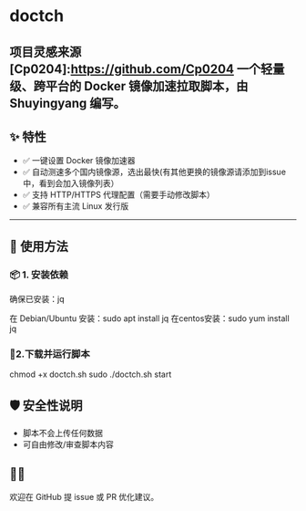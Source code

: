 # doctch
项目灵感来源[Cp0204]:https://github.com/Cp0204
一个轻量级、跨平台的 Docker 镜像加速拉取脚本，由 Shuyingyang 编写。  
---
## ✨ 特性

- ✅ 一键设置 Docker 镜像加速器
- ✅ 自动测速多个国内镜像源，选出最快(有其他更换的镜像源请添加到issue中，看到会加入镜像列表）
- ✅ 支持 HTTP/HTTPS 代理配置（需要手动修改脚本）
- ✅ 兼容所有主流 Linux 发行版
---

## 🚀 使用方法
### 📦 1. 安装依赖

确保已安装：jq

在 Debian/Ubuntu 安装：sudo apt install jq
在centos安装：sudo yum install jq

### 🧪2.下载并运行脚本
chmod +x doctch.sh
sudo ./doctch.sh start

## 🛡️ 安全性说明

- 脚本不会上传任何数据
- 可自由修改/审查脚本内容

## 🧑‍💻 
欢迎在 GitHub 提 issue 或 PR 优化建议。
